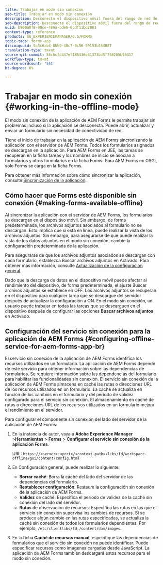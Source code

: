 ```yaml
---
title: Trabajar en modo sin conexión
seo-title: Trabajar en modo sin conexión
description: Desconecte el dispositivo móvil fuera del rango de red de AEM Forms o en modo completamente sin conexión y trabaje en la aplicación de AEM Forms
seo-description: Desconecte el dispositivo móvil fuera del rango de red de AEM Forms o en modo completamente sin conexión y trabaje en la aplicación de AEM Forms
uuid: b900a0f8-90ce-486a-bde6-6cdf11bd2801
content-type: reference
products: SG_EXPERIENCEMANAGER/6.5/FORMS
topic-tags: forms-app
discoiquuid: 9a3c6ab4-8bb9-40c7-8c56-59153b364887
translation-type: tm+mt
source-git-commit: 56c6cfd437ef185336e81373bd5f758205b96317
workflow-type: tm+mt
source-wordcount: '561'
ht-degree: 0%

---
```



# Trabajar en modo sin conexión {#working-in-the-offline-mode}

El modo sin conexión de la aplicación de AEM Forms le permite trabajar sin problemas incluso si la aplicación se desconecta. Puede abrir, actualizar y enviar un formulario sin necesidad de conectividad de red.

Tiene el inicio de trabajar en la aplicación de AEM Forms sincronizando la aplicación con el servidor de AEM Forms. Todos los formularios asignados se descargan en la aplicación. Para AEM Forms en JEE, las tareas se recuperan en la ficha tareas y los nombres de inicio se asocian a formularios y otros formularios en la ficha Forms. Para AEM Forms en OSGi, solo Forms se carga en la ficha Forms.

Para obtener más información sobre cómo sincronizar la aplicación, consulte [Sincronización de la aplicación](/help/forms/using/sync-app.md).

## Cómo hacer que Forms esté disponible sin conexión {#making-forms-available-offline}

Al sincronizar la aplicación con el servidor de AEM Forms, los formularios se descargan en el dispositivo móvil. Sin embargo, de forma predeterminada, los archivos adjuntos asociados al formulario no se descargan. Esto implica que si está en línea, puede realizar la vista de los archivos adjuntos. Sin embargo, para asegurarse de que puede realizar la vista de los datos adjuntos en el modo sin conexión, cambie la configuración predeterminada de la aplicación.

Para asegurarse de que los archivos adjuntos asociados se descargan con cada formulario, establezca Buscar archivos adjuntos en Activado. Para obtener más información, consulte [Actualización de la configuración general](/help/forms/using/update-general-settings.md).

Dado que la descarga de datos en el dispositivo móvil puede afectar al rendimiento del dispositivo, de forma predeterminada, el ajuste Buscar archivos adjuntos se establece en OFF. Los archivos adjuntos se recuperan en el dispositivo para cualquier tarea que se descargue del servidor después de actualizar la configuración a ON. En el modo sin conexión, un usuario puede trabajar en todas las tareas que se descarguen en el dispositivo después de configurar las opciones **Buscar archivos adjuntos** en Activado.

## Configuración del servicio sin conexión para la aplicación de AEM Forms {#configuring-offline-service-for-aem-forms-app-br}

El servicio sin conexión de la aplicación de AEM Forms identifica los recursos utilizados en un formulario. La aplicación de AEM Forms depende de este servicio para obtener información sobre las dependencias de formularios. Se requiere información sobre las dependencias del formulario para habilitar las funcionalidades sin conexión. El servicio sin conexión de la aplicación de AEM Forms almacena en caché las rutas o direcciones URL de los recursos utilizados en un formulario. La caché se actualiza en función de los cambios en el formulario y del período de validez configurado para el servicio sin conexión. El almacenamiento en caché de rutas o direcciones URL de los recursos utilizados en un formulario mejora el rendimiento en el servidor.

Para configurar el componente sin conexión del lado del servidor de la aplicación de AEM Forms:

1. En la instancia de autor, vaya a **Adobe Experience Manager** >**Herramientas** > **Forms** > **Configurar el servicio sin conexión de la aplicación Forms**.

   URL: `https://<server>:<port>/<context-path>/libs/fd/workspace-offline/gui/content/config.html`

1. En Configuración general, puede realizar lo siguiente:

   * **Borrar caché**: Borra la caché del lado del servidor de las dependencias del formulario.
   * **Restablecer configuración**: Restaura la configuración sin conexión de la aplicación de AEM Forms.
   * **Validez** de caché: Especifica el período de validez de la caché sin conexión del lado del servidor.
   * **Rutas** de observación de recursos: Especifica las rutas en las que el servicio sin conexión supervisa los cambios de recursos. Si se produce algún cambio en las rutas especificadas, se actualiza la caché sin conexión de todos los formularios dependientes. Por ejemplo, `/etc/clientlibs/fd,/content/dam/images`.

1. En la ficha **Caché de recursos manual**, especifique las dependencias de formularios que el servicio sin conexión no puede identificar. Puede especificar recursos como imágenes cargadas desde JavaScript. La aplicación de AEM Forms también descargará estos recursos para el modo sin conexión.
